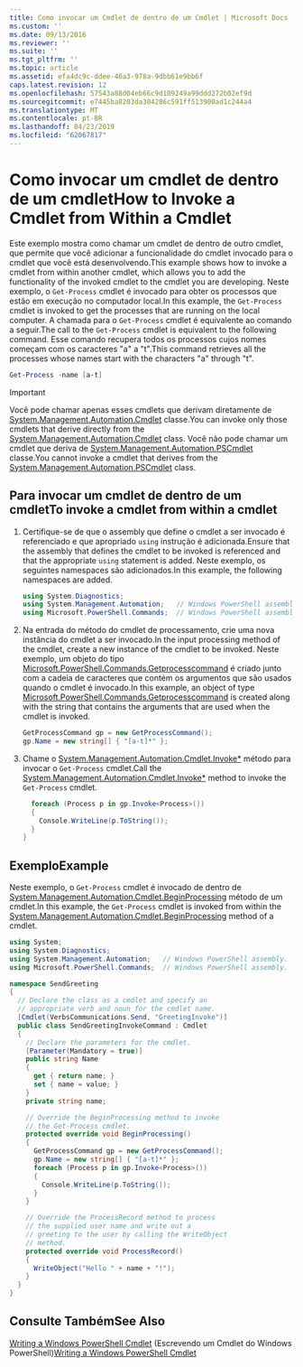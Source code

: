 ```yaml
---
title: Como invocar um Cmdlet de dentro de um Cmdlet | Microsoft Docs
ms.custom: ''
ms.date: 09/13/2016
ms.reviewer: ''
ms.suite: ''
ms.tgt_pltfrm: ''
ms.topic: article
ms.assetid: efa4dc9c-ddee-46a3-978a-9dbb61e9bb6f
caps.latest.revision: 12
ms.openlocfilehash: 57543a88d04eb66c9d109249a99ddd272b02ef9d
ms.sourcegitcommit: e7445ba8203da304286c591ff513900ad1c244a4
ms.translationtype: MT
ms.contentlocale: pt-BR
ms.lasthandoff: 04/23/2019
ms.locfileid: "62067817"
---
```

# <a name="how-to-invoke-a-cmdlet-from-within-a-cmdlet"></a><span data-ttu-id="ac890-102">Como invocar um cmdlet de dentro de um cmdlet</span><span class="sxs-lookup"><span data-stu-id="ac890-102">How to Invoke a Cmdlet from Within a Cmdlet</span></span>

<span data-ttu-id="ac890-103">Este exemplo mostra como chamar um cmdlet de dentro de outro cmdlet, que permite que você adicionar a funcionalidade do cmdlet invocado para o cmdlet que você está desenvolvendo.</span><span class="sxs-lookup"><span data-stu-id="ac890-103">This example shows how to invoke a cmdlet from within another cmdlet, which allows you to add the functionality of the invoked cmdlet to the cmdlet you are developing.</span></span> <span data-ttu-id="ac890-104">Neste exemplo, o `Get-Process` cmdlet é invocado para obter os processos que estão em execução no computador local.</span><span class="sxs-lookup"><span data-stu-id="ac890-104">In this example, the `Get-Process` cmdlet is invoked to get the processes that are running on the local computer.</span></span> <span data-ttu-id="ac890-105">A chamada para o `Get-Process` cmdlet é equivalente ao comando a seguir.</span><span class="sxs-lookup"><span data-stu-id="ac890-105">The call to the `Get-Process` cmdlet is equivalent to the following command.</span></span> <span data-ttu-id="ac890-106">Esse comando recupera todos os processos cujos nomes começam com os caracteres "a" a "t".</span><span class="sxs-lookup"><span data-stu-id="ac890-106">This command retrieves all the processes whose names start with the characters "a" through "t".</span></span>

```powershell
Get-Process -name [a-t]
```

> [!IMPORTANT]
> <span data-ttu-id="ac890-107">Você pode chamar apenas esses cmdlets que derivam diretamente de [System.Management.Automation.Cmdlet](/dotnet/api/System.Management.Automation.Cmdlet) classe.</span><span class="sxs-lookup"><span data-stu-id="ac890-107">You can invoke only those cmdlets that derive directly from the [System.Management.Automation.Cmdlet](/dotnet/api/System.Management.Automation.Cmdlet) class.</span></span> <span data-ttu-id="ac890-108">Você não pode chamar um cmdlet que deriva de [System.Management.Automation.PSCmdlet](/dotnet/api/System.Management.Automation.PSCmdlet) classe.</span><span class="sxs-lookup"><span data-stu-id="ac890-108">You cannot invoke a cmdlet that derives from the [System.Management.Automation.PSCmdlet](/dotnet/api/System.Management.Automation.PSCmdlet) class.</span></span>

## <a name="to-invoke-a-cmdlet-from-within-a-cmdlet"></a><span data-ttu-id="ac890-109">Para invocar um cmdlet de dentro de um cmdlet</span><span class="sxs-lookup"><span data-stu-id="ac890-109">To invoke a cmdlet from within a cmdlet</span></span>

1. <span data-ttu-id="ac890-110">Certifique-se de que o assembly que define o cmdlet a ser invocado é referenciado e que apropriado `using` instrução é adicionada.</span><span class="sxs-lookup"><span data-stu-id="ac890-110">Ensure that the assembly that defines the cmdlet to be invoked is referenced and that the appropriate `using` statement is added.</span></span> <span data-ttu-id="ac890-111">Neste exemplo, os seguintes namespaces são adicionados.</span><span class="sxs-lookup"><span data-stu-id="ac890-111">In this example, the following namespaces are added.</span></span>

    ```csharp
    using System.Diagnostics;
    using System.Management.Automation;   // Windows PowerShell assembly.
    using Microsoft.PowerShell.Commands;  // Windows PowerShell assembly.
    ```

2. <span data-ttu-id="ac890-112">Na entrada do método do cmdlet de processamento, crie uma nova instância do cmdlet a ser invocado.</span><span class="sxs-lookup"><span data-stu-id="ac890-112">In the input processing method of the cmdlet, create a new instance of the cmdlet to be invoked.</span></span> <span data-ttu-id="ac890-113">Neste exemplo, um objeto do tipo [Microsoft.PowerShell.Commands.Getprocesscommand](/dotnet/api/Microsoft.PowerShell.Commands.GetProcessCommand) é criado junto com a cadeia de caracteres que contém os argumentos que são usados quando o cmdlet é invocado.</span><span class="sxs-lookup"><span data-stu-id="ac890-113">In this example, an object of type [Microsoft.PowerShell.Commands.Getprocesscommand](/dotnet/api/Microsoft.PowerShell.Commands.GetProcessCommand) is created along with the string that contains the arguments that are used when the cmdlet is invoked.</span></span>

    ```csharp
    GetProcessCommand gp = new GetProcessCommand();
    gp.Name = new string[] { "[a-t]*" };
    ```

3. <span data-ttu-id="ac890-114">Chame o [System.Management.Automation.Cmdlet.Invoke\*](/dotnet/api/System.Management.Automation.Cmdlet.Invoke) método para invocar o `Get-Process` cmdlet.</span><span class="sxs-lookup"><span data-stu-id="ac890-114">Call the [System.Management.Automation.Cmdlet.Invoke\*](/dotnet/api/System.Management.Automation.Cmdlet.Invoke) method to invoke the `Get-Process` cmdlet.</span></span>

    ```csharp
      foreach (Process p in gp.Invoke<Process>())
      {
        Console.WriteLine(p.ToString());
      }
    }
    ```

## <a name="example"></a><span data-ttu-id="ac890-115">Exemplo</span><span class="sxs-lookup"><span data-stu-id="ac890-115">Example</span></span>

<span data-ttu-id="ac890-116">Neste exemplo, o `Get-Process` cmdlet é invocado de dentro de [System.Management.Automation.Cmdlet.BeginProcessing](/dotnet/api/System.Management.Automation.Cmdlet.BeginProcessing) método de um cmdlet.</span><span class="sxs-lookup"><span data-stu-id="ac890-116">In this example, the `Get-Process` cmdlet is invoked from within the [System.Management.Automation.Cmdlet.BeginProcessing](/dotnet/api/System.Management.Automation.Cmdlet.BeginProcessing) method of a cmdlet.</span></span>

```csharp
using System;
using System.Diagnostics;
using System.Management.Automation;   // Windows PowerShell assembly.
using Microsoft.PowerShell.Commands;  // Windows PowerShell assembly.

namespace SendGreeting
{
  // Declare the class as a cmdlet and specify an
  // appropriate verb and noun for the cmdlet name.
  [Cmdlet(VerbsCommunications.Send, "GreetingInvoke")]
  public class SendGreetingInvokeCommand : Cmdlet
  {
    // Declare the parameters for the cmdlet.
    [Parameter(Mandatory = true)]
    public string Name
    {
      get { return name; }
      set { name = value; }
    }
    private string name;

    // Override the BeginProcessing method to invoke
    // the Get-Process cmdlet.
    protected override void BeginProcessing()
    {
      GetProcessCommand gp = new GetProcessCommand();
      gp.Name = new string[] { "[a-t]*" };
      foreach (Process p in gp.Invoke<Process>())
      {
        Console.WriteLine(p.ToString());
      }
    }

    // Override the ProcessRecord method to process
    // the supplied user name and write out a
    // greeting to the user by calling the WriteObject
    // method.
    protected override void ProcessRecord()
    {
      WriteObject("Hello " + name + "!");
    }
  }
}
```

## <a name="see-also"></a><span data-ttu-id="ac890-117">Consulte Também</span><span class="sxs-lookup"><span data-stu-id="ac890-117">See Also</span></span>

<span data-ttu-id="ac890-118">[Writing a Windows PowerShell Cmdlet](./writing-a-windows-powershell-cmdlet.md) (Escrevendo um Cmdlet do Windows PowerShell)</span><span class="sxs-lookup"><span data-stu-id="ac890-118">[Writing a Windows PowerShell Cmdlet](./writing-a-windows-powershell-cmdlet.md)</span></span>
